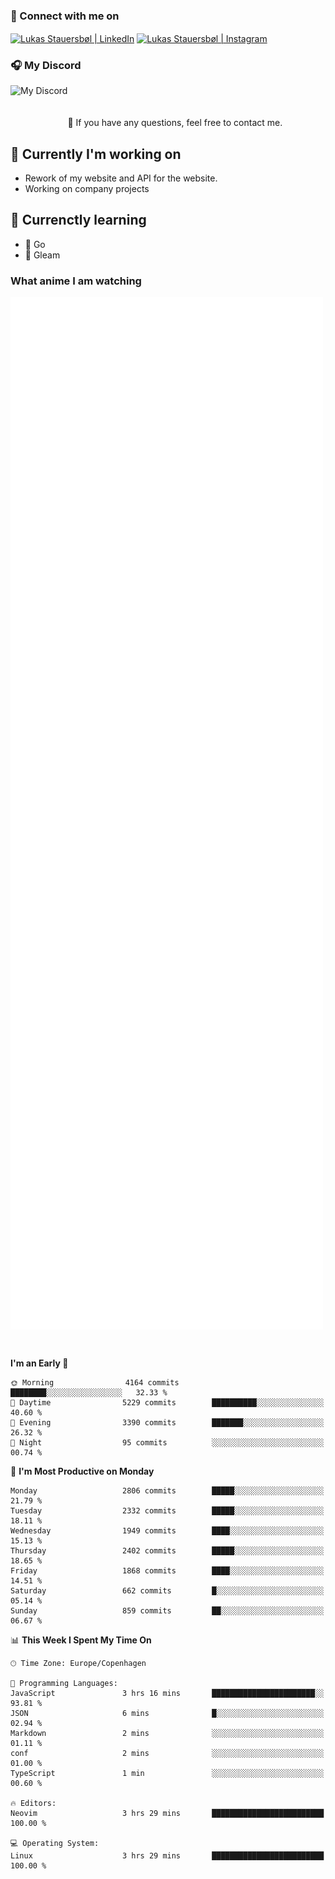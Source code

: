 ### 🔗 Connect with me on
<a href="https://www.instagram.com/lukas_stauersbol" target="_blank"><img align="center" src="https://raw.githubusercontent.com/stauersbol/stauersbol/main/images/instagram.svg" alt="Lukas Stauersbøl | LinkedIn" width="30px"/></a>
<a href="https://www.linkedin.com/in/lukas-stauersbol/" target="_blank"><img align="center" src="https://raw.githubusercontent.com/stauersbol/stauersbol/main/images/linkedin.svg" alt="Lukas Stauersbøl | Instagram" width="30px"/></a>

<p align="center">
 <h3>🎧 My Discord</h3>
 <img align="left" height="55px" src="https://discord.c99.nl/widget/theme-2/147806323323568128.png" alt="My Discord" />
</p>

<br/>
<br/>
<br/>
💬 If you have any questions, feel free to contact me.

## 🔭 Currently I'm working on
- Rework of my website and API for the website.
- Working on company projects
 
## 🌱 Currenctly learning
- 💙 Go
- 💜 Gleam

### What anime I am watching
<a href="https://anilist.co/user/slashiy/" align="center"><img align="center" width="500px" src="metrics.plugin.personal.anilist.svg" /></a>

<br/>

<!--START_SECTION:waka-->
**I'm an Early 🐤** 

```text
🌞 Morning                4164 commits        ████████░░░░░░░░░░░░░░░░░   32.33 % 
🌆 Daytime                5229 commits        ██████████░░░░░░░░░░░░░░░   40.60 % 
🌃 Evening                3390 commits        ███████░░░░░░░░░░░░░░░░░░   26.32 % 
🌙 Night                  95 commits          ░░░░░░░░░░░░░░░░░░░░░░░░░   00.74 % 
```
📅 **I'm Most Productive on Monday** 

```text
Monday                   2806 commits        █████░░░░░░░░░░░░░░░░░░░░   21.79 % 
Tuesday                  2332 commits        █████░░░░░░░░░░░░░░░░░░░░   18.11 % 
Wednesday                1949 commits        ████░░░░░░░░░░░░░░░░░░░░░   15.13 % 
Thursday                 2402 commits        █████░░░░░░░░░░░░░░░░░░░░   18.65 % 
Friday                   1868 commits        ████░░░░░░░░░░░░░░░░░░░░░   14.51 % 
Saturday                 662 commits         █░░░░░░░░░░░░░░░░░░░░░░░░   05.14 % 
Sunday                   859 commits         ██░░░░░░░░░░░░░░░░░░░░░░░   06.67 % 
```


📊 **This Week I Spent My Time On** 

```text
🕑︎ Time Zone: Europe/Copenhagen

💬 Programming Languages: 
JavaScript               3 hrs 16 mins       ███████████████████████░░   93.81 % 
JSON                     6 mins              █░░░░░░░░░░░░░░░░░░░░░░░░   02.94 % 
Markdown                 2 mins              ░░░░░░░░░░░░░░░░░░░░░░░░░   01.11 % 
conf                     2 mins              ░░░░░░░░░░░░░░░░░░░░░░░░░   01.00 % 
TypeScript               1 min               ░░░░░░░░░░░░░░░░░░░░░░░░░   00.60 % 

🔥 Editors: 
Neovim                   3 hrs 29 mins       █████████████████████████   100.00 % 

💻 Operating System: 
Linux                    3 hrs 29 mins       █████████████████████████   100.00 % 
```


<!--END_SECTION:waka-->

